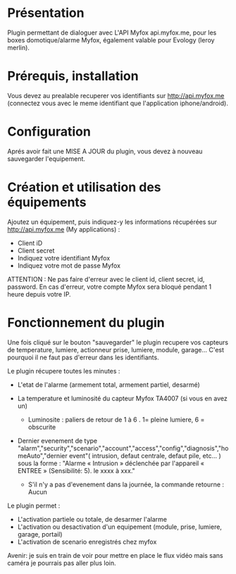 Présentation
===

Plugin permettant de dialoguer avec L'API Myfox api.myfox.me, pour les boxes domotique/alarme Myfox, également valable pour Evology (leroy merlin).


Prérequis, installation
=== 
Vous devez au prealable recuperer vos identifiants sur http://api.myfox.me (connectez vous avec le meme identifiant que l'application iphone/android).


Configuration
=== 
Aprés avoir fait une MISE A JOUR du plugin, vous devez à nouveau sauvegarder l'equipement.


Création et utilisation des équipements  
=== 
Ajoutez un équipement, puis indiquez-y les informations récupérées sur http://api.myfox.me (My applications) :

- Client iD
- Client secret
- Indiquez votre identifiant Myfox
- Indiquez votre mot de passe Myfox

ATTENTION : Ne pas faire d'erreur avec le client id, client secret, id, password. En cas d'erreur, votre compte Myfox sera bloqué pendant 1 heure depuis votre IP.


Fonctionnement du plugin
=== 
Une fois cliqué sur le bouton "sauvegarder" le plugin recupere vos capteurs de temperature, lumiere, actionneur prise, lumiere, module, garage... C'est pourquoi il ne faut pas d'erreur dans les identifiants.

Le plugin récupere toutes les minutes :

- L'etat de l'alarme (armement total, armement partiel, desarmé)
- La temperature et luminosité du capteur Myfox TA4007 (si vous en avez un)
	* Luminosite : paliers de retour de 1 à 6 . 1= pleine lumiere,  6 = obscurite 


- Dernier evenement de type "alarm","security","scenario","account","access","config","diagnosis","homeAuto","dernier event"( intrusion, defaut centrale, defaut pile, etc... ) sous la forme : "Alarme « Intrusion » déclenchée par l'appareil « ENTREE » (Sensibilité: 5). le xxxx à xxx."
	* S'il n'y a pas d'evenement dans la journée, la commande retourne : Aucun 

Le plugin permet : 

- L'activation partiele ou totale, de desarmer l'alarme
- L'activation ou desactivation d'un equipement (module, prise, lumiere, garage, portail)
- L'activation de scenario enregistrés chez myfox

Avenir:
je suis en train de voir pour mettre en place le flux vidéo mais sans caméra je pourrais pas aller plus  loin.

